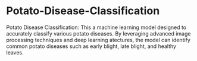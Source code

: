 # Potato-Disease-Classification
Potato Disease Classification: This a machine learning model designed to accurately classify various potato diseases. By leveraging advanced image processing techniques and deep learning atectures, the model can identify common potato diseases such as early blight, late blight, and healthy leaves. 
